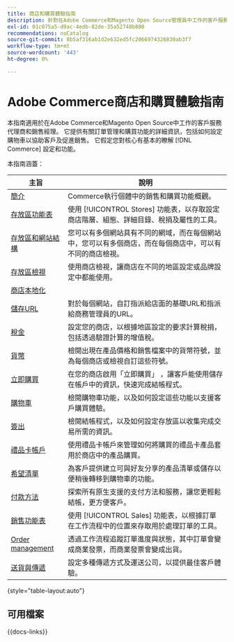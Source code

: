 ```yaml
---
title: 商店和購買體驗指南
description: 針對在Adobe Commerce和Magento Open Source管理員中工作的客戶服務代理商和銷售經理，提供有關商店定義和銷售處理功能的完整資訊。
exl-id: 01c075a5-d9ac-4edb-82de-35a52748b800
recommendations: noCatalog
source-git-commit: 8b5af316ab1d2e632ed5fc2066974326830ab3f7
workflow-type: tm+mt
source-wordcount: '443'
ht-degree: 0%

---
```


# Adobe Commerce商店和購買體驗指南

本指南適用於在Adobe Commerce和Magento Open Source中工作的客戶服務代理商和銷售經理。 它提供有關訂單管理和購買功能的詳細資訊，包括如何設定購物車以協助客戶及促進銷售。 它假定您對核心有基本的瞭解 [!DNL Commerce] 設定和功能。

本指南涵蓋：

| 主旨 | 說明 |
| ------- | ----------- |
| [簡介](introduction.md) | Commerce執行個體中的銷售和購買功能概觀。 |
| [存放區功能表](stores-menu.md) | 使用 [!UICONTROL Stores] 功能表，以存取設定商店階層、組態、詳細目錄、稅捐及屬性的工具。 |
| [存放區和網站結構](stores.md) | 您可以有多個網站具有不同的網域，而在每個網站中，您可以有多個商店，而在每個商店中，可以有不同的商店檢視。 |
| [存放區檢視](store-views.md) | 使用商店檢視，讓商店在不同的地區設定或品牌設定中都能使用。 |
| [商店本地化](store-localize.md) |  |
| [儲存URL](store-urls.md) | 對於每個網站，自訂指派給店面的基礎URL和指派給商務管理員的URL。 |
| [稅金](taxes.md) | 設定您的商店，以根據地區設定的要求計算稅捐，包括透過驗證計算的增值稅。 |
| [貨幣](currency.md) | 檢閱出現在產品價格和銷售檔案中的貨幣符號，並為每個商店或檢視自訂這些符號。 |
| [立即購買](checkout-instant-purchase.md) | 在您的商店啟用「立即購買」 ，讓客戶能使用儲存在帳戶中的資訊，快速完成結帳程式。 |
| [購物車](cart.md) | 檢閱購物車功能，以及如何設定這些功能以支援客戶購買體驗。 |
| [簽出](checkout-process.md) | 檢閱結帳程式，以及如何設定存放區以收集完成交易所需的資訊。 |
| [禮品卡帳戶](product-gift-card-workflow.md) | 使用禮品卡帳戶來管理如何將購買的禮品卡產品套用於商店中的產品購買。 |
| [希望清單](wishlists.md) | 為客戶提供建立可與好友分享的產品清單或儲存以便稍後轉移到購物車的功能。 |
| [付款方法](payments.md) | 探索所有原生支援的支付方法和服務，讓您更輕鬆結帳，更方便客戶。 |
| [銷售功能表](sales-menu.md) | 使用 [!UICONTROL Sales] 功能表，以根據訂單在工作流程中的位置來存取用於處理訂單的工具。 |
| [Order management](orders.md) | 透過工作流程追蹤訂單進度與狀態，其中訂單會變成商業發票，而商業發票會變成出貨。 |
| [送貨與傳遞](delivery.md) | 設定多種傳遞方式及運送公司，以提供最佳客戶體驗。 |

{style="table-layout:auto"}

## 可用檔案

{{docs-links}}
